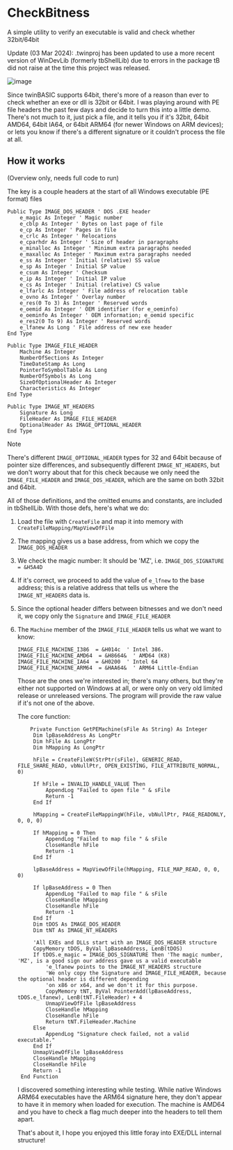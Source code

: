 # CheckBitness
A simple utility to verify an executable is valid and check whether 32bit/64bit

Update (03 Mar 2024): .twinproj has been updated to use a more recent version of WinDevLib (formerly tbShellLib) due to errors in the package tB did not raise at the time this project was released.

![image](https://github.com/fafalone/CheckBitness/assets/7834493/a2193090-8835-45b4-bdbb-23df50a26218)


Since twinBASIC supports 64bit, there's more of a reason than ever to check whether an exe or dll is 32bit or 64bit. I was playing around with PE file headers the past few days and decide to turn this into a little demo. There's not much to it, just pick a file, and it tells you if it's 32bit, 64bit AMD64, 64bit IA64, or 64bit ARM64 (for newer Windows on ARM devices); or lets you know if there's a different signature or it couldn't process the file at all.

## How it works

(Overview only, needs full code to run)

The key is a couple headers at the start of all Windows executable (PE format) files

```vb6
Public Type IMAGE_DOS_HEADER ' DOS .EXE header
    e_magic As Integer ' Magic number
    e_cblp As Integer ' Bytes on last page of file
    e_cp As Integer ' Pages in file
    e_crlc As Integer ' Relocations
    e_cparhdr As Integer ' Size of header in paragraphs
    e_minalloc As Integer ' Minimum extra paragraphs needed
    e_maxalloc As Integer ' Maximum extra paragraphs needed
    e_ss As Integer ' Initial (relative) SS value
    e_sp As Integer ' Initial SP value
    e_csum As Integer ' Checksum
    e_ip As Integer ' Initial IP value
    e_cs As Integer ' Initial (relative) CS value
    e_lfarlc As Integer ' File address of relocation table
    e_ovno As Integer ' Overlay number
    e_res(0 To 3) As Integer ' Reserved words
    e_oemid As Integer ' OEM identifier (for e_oeminfo)
    e_oeminfo As Integer ' OEM information; e_oemid specific
    e_res2(0 To 9) As Integer ' Reserved words
    e_lfanew As Long ' File address of new exe header
End Type

Public Type IMAGE_FILE_HEADER
    Machine As Integer
    NumberOfSections As Integer
    TimeDateStamp As Long
    PointerToSymbolTable As Long
    NumberOfSymbols As Long
    SizeOfOptionalHeader As Integer
    Characteristics As Integer
End Type

Public Type IMAGE_NT_HEADERS
    Signature As Long
    FileHeader As IMAGE_FILE_HEADER
    OptionalHeader As IMAGE_OPTIONAL_HEADER
End Type
```

>[!NOTE]
>There's different `IMAGE_OPTIONAL_HEADER` types for 32 and 64bit because of pointer size differences, and subsequently different `IMAGE_NT_HEADERS`, but we don't worry about that for this check because we only need the `IMAGE_FILE_HEADER` and `IMAGE_DOS_HEADER`, which are the same on both 32bit and 64bit.

All of those definitions, and the omitted enums and constants, are included in tbShellLib. With those defs, here's what we do:

1. Load the file with `CreateFile` and map it into memory with `CreateFileMapping/MapViewOfFile`
2. The mapping gives us a base address, from which we copy the `IMAGE_DOS_HEADER`
3. We check the magic number: It should be 'MZ', i.e. `IMAGE_DOS_SIGNATURE  = &H5A4D`
4. If it's correct, we proceed to add the value of `e_lfnew` to the base address; this is a relative address that tells us where the `IMAGE_NT_HEADERS` data is.
5. Since the optional header differs between bitnesses and we don't need it, we copy only the `Signature` and `IMAGE_FILE_HEADER`
6. The `Machine` member of the `IMAGE_FILE_HEADER` tells us what we want to know:

   ```vb6
   IMAGE_FILE_MACHINE_I386  = &H014c  ' Intel 386.
   IMAGE_FILE_MACHINE_AMD64  = &H8664&  ' AMD64 (K8)
   IMAGE_FILE_MACHINE_IA64  = &H0200  ' Intel 64
   IMAGE_FILE_MACHINE_ARM64  = &HAA64&  ' ARM64 Little-Endian
   ```
   Those are the ones we're interested in; there's many others, but they're either not supported on Windows at all, or were only on very old limited release or unreleased versions. The program will provide the raw value if it's not one of the above.

   The core function:

   ```vb6
       Private Function GetPEMachine(sFile As String) As Integer
        Dim lpBaseAddress As LongPtr
        Dim hFile As LongPtr
        Dim hMapping As LongPtr
    
        hFile = CreateFileW(StrPtr(sFile), GENERIC_READ, FILE_SHARE_READ, vbNullPtr, OPEN_EXISTING, FILE_ATTRIBUTE_NORMAL, 0)

        If hFile = INVALID_HANDLE_VALUE Then
            AppendLog "Failed to open file " & sFile
            Return -1
        End If

        hMapping = CreateFileMappingW(hFile, vbNullPtr, PAGE_READONLY, 0, 0, 0)

        If hMapping = 0 Then
            AppendLog "Failed to map file " & sFile
            CloseHandle hFile
            Return -1
        End If

        lpBaseAddress = MapViewOfFile(hMapping, FILE_MAP_READ, 0, 0, 0)
    
        If lpBaseAddress = 0 Then
            AppendLog "Failed to map file " & sFile
            CloseHandle hMapping
            CloseHandle hFile
            Return -1
        End If
        Dim tDOS As IMAGE_DOS_HEADER
        Dim tNT As IMAGE_NT_HEADERS
    
        'All EXEs and DLLs start with an IMAGE_DOS_HEADER structure
        CopyMemory tDOS, ByVal lpBaseAddress, LenB(tDOS)
        If tDOS.e_magic = IMAGE_DOS_SIGNATURE Then 'The magic number, 'MZ', is a good sign our address gave us a valid executable
            'e_lfanew points to the IMAGE_NT_HEADERS structure
            'We only copy the Signature and IMAGE_FILE_HEADER, because the optional header is different depending
            'on x86 or x64, and we don't it for this purpose.
            CopyMemory tNT, ByVal PointerAdd(lpBaseAddress, tDOS.e_lfanew), LenB(tNT.FileHeader) + 4
            UnmapViewOfFile lpBaseAddress
            CloseHandle hMapping
            CloseHandle hFile
            Return tNT.FileHeader.Machine
        Else
            AppendLog "Signature check failed, not a valid executable."
        End If
        UnmapViewOfFile lpBaseAddress
        CloseHandle hMapping
        CloseHandle hFile
        Return -1
    End Function
   ```

   I discovered something interesting while testing. While native Windows ARM64 executables have the ARM64 signature here, they don't appear to have it in memory when loaded for execution. The machine is AMD64 and you have to check a flag much deeper into the headers to tell them apart.

   That's about it, I hope you enjoyed this little foray into EXE/DLL internal structure!
   
